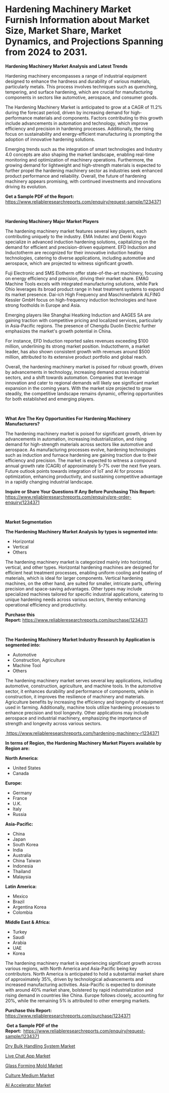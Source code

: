 <p><h1>Hardening Machinery Market Furnish Information about Market Size, Market Share, Market Dynamics, and Projections Spanning from 2024 to 2031.</h1></p><p><strong>Hardening Machinery Market Analysis and Latest Trends</strong></p>
<p><p>Hardening machinery encompasses a range of industrial equipment designed to enhance the hardness and durability of various materials, particularly metals. This process involves techniques such as quenching, tempering, and surface hardening, which are crucial for manufacturing components in sectors like automotive, aerospace, and consumer goods.</p><p>The Hardening Machinery Market is anticipated to grow at a CAGR of 11.2% during the forecast period, driven by increasing demand for high-performance materials and components. Factors contributing to this growth include advancements in automation and technology, which improve efficiency and precision in hardening processes. Additionally, the rising focus on sustainability and energy-efficient manufacturing is prompting the adoption of innovative hardening solutions. </p><p>Emerging trends such as the integration of smart technologies and Industry 4.0 concepts are also shaping the market landscape, enabling real-time monitoring and optimization of machinery operations. Furthermore, the growing demand for lightweight and high-strength materials is expected to further propel the hardening machinery sector as industries seek enhanced product performance and reliability. Overall, the future of hardening machinery appears promising, with continued investments and innovations driving its evolution.</p></p>
<p><strong>Get a Sample PDF of the Report:&nbsp;</strong> <a href="https://www.reliableresearchreports.com/enquiry/request-sample/1234371?utm_campaign=24&utm_medium=2&utm_source=Github&utm_content=ia&utm_term=18122024&utm_id=hardening-machinery">https://www.reliableresearchreports.com/enquiry/request-sample/1234371</a></p>
<p>&nbsp;</p>
<p><strong>Hardening Machinery Major Market Players</strong></p>
<p><p>The hardening machinery market features several key players, each contributing uniquely to the industry. EMA Indutec and Denki Kogyo specialize in advanced induction hardening solutions, capitalizing on the demand for efficient and precision-driven equipment. EFD Induction and Inductotherm are recognized for their innovative induction heating technologies, catering to diverse applications, including automotive and aerospace, which are projected to witness significant growth.</p><p>Fuji Electronic and SMS Elotherm offer state-of-the-art machinery, focusing on energy efficiency and precision, driving their market share. EMAG Machine Tools excels with integrated manufacturing solutions, while Park Ohio leverages its broad product range in heat treatment systems to expand its market presence. Dai-ich High Frequency and Maschinenfabrik ALFING Kessler GmbH focus on high-frequency induction technologies and have strong footholds in Europe and Asia.</p><p>Emerging players like Shanghai Heatking Induction and AAGES SA are gaining traction with competitive pricing and localized services, particularly in Asia-Pacific regions. The presence of Chengdu Duolin Electric further emphasizes the market's growth potential in China.</p><p>For instance, EFD Induction reported sales revenues exceeding $100 million, underlining its strong market position. Inductotherm, a market leader, has also shown consistent growth with revenues around $500 million, attributed to its extensive product portfolio and global reach.</p><p>Overall, the hardening machinery market is poised for robust growth, driven by advancements in technology, increasing demand across industrial sectors, and a shift towards automation. Companies that leverage innovation and cater to regional demands will likely see significant market expansion in the coming years. With the market size projected to grow steadily, the competitive landscape remains dynamic, offering opportunities for both established and emerging players.</p></p>
<p>&nbsp;</p>
<p><strong>What Are The Key Opportunities For Hardening Machinery Manufacturers?</strong></p>
<p><p>The hardening machinery market is poised for significant growth, driven by advancements in automation, increasing industrialization, and rising demand for high-strength materials across sectors like automotive and aerospace. As manufacturing processes evolve, hardening technologies such as induction and furnace hardening are gaining traction due to their efficiency and precision. The market is expected to witness a compound annual growth rate (CAGR) of approximately 5-7% over the next five years. Future outlook points towards integration of IoT and AI for process optimization, enhancing productivity, and sustaining competitive advantage in a rapidly changing industrial landscape.</p></p>
<p><strong>Inquire or Share Your Questions If Any Before Purchasing This Report:</strong> <a href="https://www.reliableresearchreports.com/enquiry/pre-order-enquiry/1234371?utm_campaign=24&utm_medium=2&utm_source=Github&utm_content=ia&utm_term=18122024&utm_id=hardening-machinery">https://www.reliableresearchreports.com/enquiry/pre-order-enquiry/1234371</a></p>
<p>&nbsp;</p>
<p><strong>Market Segmentation</strong></p>
<p><strong>The Hardening Machinery Market Analysis by types is segmented into:</strong></p>
<p><ul><li>Horizontal</li><li>Vertical</li><li>Others</li></ul></p>
<p><p>The hardening machinery market is categorized mainly into horizontal, vertical, and other types. Horizontal hardening machines are designed for efficient heat treatment processes, enabling uniform cooling and heating of materials, which is ideal for larger components. Vertical hardening machines, on the other hand, are suited for smaller, intricate parts, offering precision and space-saving advantages. Other types may include specialized machines tailored for specific industrial applications, catering to unique hardening needs across various sectors, thereby enhancing operational efficiency and productivity.</p></p>
<p><strong>Purchase this Report:&nbsp;</strong><a href="https://www.reliableresearchreports.com/purchase/1234371?utm_campaign=24&utm_medium=2&utm_source=Github&utm_content=ia&utm_term=18122024&utm_id=hardening-machinery">https://www.reliableresearchreports.com/purchase/1234371</a></p>
<p>&nbsp;</p>
<p><strong>The Hardening Machinery Market Industry Research by Application is segmented into:</strong></p>
<p><ul><li>Automotive</li><li>Construction, Agriculture</li><li>Machine Tool</li><li>Others</li></ul></p>
<p><p>The hardening machinery market serves several key applications, including automotive, construction, agriculture, and machine tools. In the automotive sector, it enhances durability and performance of components, while in construction, it improves the resilience of machinery and materials. Agriculture benefits by increasing the efficiency and longevity of equipment used in farming. Additionally, machine tools utilize hardening processes to enhance precision and tool longevity. Other applications may include aerospace and industrial machinery, emphasizing the importance of strength and longevity across various sectors.</p></p>
<p><a href="https://www.reliableresearchreports.com/hardening-machinery-r1234371?utm_campaign=24&utm_medium=2&utm_source=Github&utm_content=ia&utm_term=18122024&utm_id=hardening-machinery">&nbsp;https://www.reliableresearchreports.com/hardening-machinery-r1234371</a></p>
<p><strong>In terms of Region, the Hardening Machinery Market Players available by Region are:</strong></p>
<p>
    <p> <strong> North America: </strong>
        <ul>
            <li>United States</li>
            <li>Canada</li>
        </ul>
        </p> 
    <p> <strong> Europe: </strong>
        <ul>
            <li>Germany</li>
            <li>France</li>
            <li>U.K.</li>
            <li>Italy</li>
            <li>Russia</li>
        </ul>
        </p> 
    <p> <strong> Asia-Pacific: </strong>
        <ul>
            <li>China</li>
            <li>Japan</li>
            <li>South Korea</li>
            <li>India</li>
            <li>Australia</li>
            <li>China Taiwan</li>
            <li>Indonesia</li>
            <li>Thailand</li>
            <li>Malaysia</li>
        </ul>
        </p> 
    <p> <strong> Latin America: </strong>
        <ul>
            <li>Mexico</li>
            <li>Brazil</li>
            <li>Argentina Korea</li>
            <li>Colombia</li>
        </ul>
        </p> 
    <p> <strong> Middle East & Africa: </strong>
        <ul>
            <li>Turkey</li>
            <li>Saudi</li>
            <li>Arabia</li>
            <li>UAE</li>
            <li>Korea</li>
        </ul>
    </p>
    </p>
<p><p>The hardening machinery market is experiencing significant growth across various regions, with North America and Asia-Pacific being key contributors. North America is anticipated to hold a substantial market share of approximately 35%, driven by technological advancements and increased manufacturing activities. Asia-Pacific is expected to dominate with around 40% market share, bolstered by rapid industrialization and rising demand in countries like China. Europe follows closely, accounting for 20%, while the remaining 5% is attributed to other emerging markets.</p></p>
<p><strong>Purchase this Report: </strong><a href="https://www.reliableresearchreports.com/purchase/1234371?utm_campaign=24&utm_medium=2&utm_source=Github&utm_content=ia&utm_term=18122024&utm_id=hardening-machinery">https://www.reliableresearchreports.com/purchase/1234371</a></p>
<p>&nbsp;<strong>Get a Sample PDF of the Report:&nbsp;&nbsp;</strong><a href="https://www.reliableresearchreports.com/enquiry/request-sample/1234371?utm_campaign=24&utm_medium=2&utm_source=Github&utm_content=ia&utm_term=18122024&utm_id=hardening-machinery">https://www.reliableresearchreports.com/enquiry/request-sample/1234371</a></p>
<p><strong></strong></p>
<p><p><a href="https://www.linkedin.com/pulse/competitive-analysis-dry-bulk-handling-system-market-from-2024-vpolf?utm_campaign=24&utm_medium=2&utm_source=Github&utm_content=ia&utm_term=18122024&utm_id=hardening-machinery">Dry Bulk Handling System Market</a></p><p><a href="https://www.linkedin.com/pulse/projecting-growth-live-chat-appmarket-impact-analysis-recent-ecsqc?utm_campaign=24&utm_medium=2&utm_source=Github&utm_content=ia&utm_term=18122024&utm_id=hardening-machinery">Live Chat App Market</a></p><p><a href="https://github.com/delindacallegari68/Market-Research-Report-List-1/blob/main/glass-forming-mold-market.md?utm_campaign=24&utm_medium=2&utm_source=Github&utm_content=ia&utm_term=18122024&utm_id=hardening-machinery">Glass Forming Mold Market</a></p><p><a href="https://github.com/santosh758595/Market-Research-Report-List-6/blob/main/culture-medium-market.md?utm_campaign=24&utm_medium=2&utm_source=Github&utm_content=ia&utm_term=18122024&utm_id=hardening-machinery">Culture Medium Market</a></p><p><a href="https://www.linkedin.com/pulse/in-depth-analysis-size-ai-accelerator-market-its-anticipated-nlizf?utm_campaign=24&utm_medium=2&utm_source=Github&utm_content=ia&utm_term=18122024&utm_id=hardening-machinery">AI Accelerator Market</a></p></p>